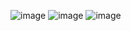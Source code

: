 ![image](https://user-images.githubusercontent.com/94094574/178108384-e5748b3b-09d7-425c-97e9-543a70b44526.png)
![image](https://user-images.githubusercontent.com/94094574/178108400-7dc80cc9-265d-4a20-b2c1-6cab36b76465.png)
![image](https://user-images.githubusercontent.com/94094574/178108406-2bd8c0fa-f8a3-491f-808f-0163e5807a75.png)

